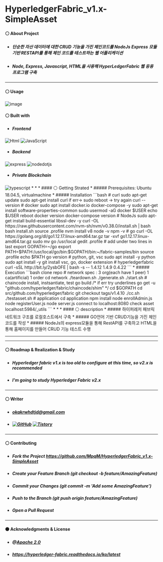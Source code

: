 # HyperledgerFabric_v1.x-SimpleAsset
<!-- 1 -->
#### ⚪ About Project
* ##### 단순한 자산 데이터에 대한 CRUD 기능을 가진 체인코드를 NodeJs Express 모듈 기반 RESTAPI를 통해 체인 코드를 테스트하는 웹 어플리케이션
* ##### Node, Express, Javascript, HTML을 사용해 HyperLedgerFabric 웹 응용 프로그램 구축
* * *
#### ⚪ Usage
![image](https://github.com/MpqM/HyperledgerFabric_v1.x-SimpleAsset/assets/79093184/9bf5a1db-9a72-4054-9b72-1f592cc222b4)
<!-- 2 -->
#### ⚪ Built with
* ##### Frontend
<img alt="Html" src ="https://img.shields.io/badge/HTML5-E34F26.svg?&style=for-the-badge&logo=HTML5&logoColor=white"/> <img alt="JavaScript" src ="https://img.shields.io/badge/JavaScriipt-F7DF1E.svg?&style=for-the-badge&logo=JavaScript&logoColor=white"/>
* ##### Backend
<img alt="express" src ="https://img.shields.io/badge/express-339933.svg?&style=for-the-badge&logo=express&logoColor=white"/> <img alt="nodedotjs" src ="https://img.shields.io/badge/nodejs-339933.svg?&style=for-the-badge&logo=nodedotjs&logoColor=white"/> 
* ##### Private Blockchain
<img alt="typescript" src ="https://img.shields.io/badge/hyperledger-3178C6.svg?&style=for-the-badge&logo=hyperledger&logoColor=white"/> 
* * *
<!-- 3 -->
#### ⚪ Getting Strated
* ##### Prerequisites: Ubuntu 18.04.5, virtualmachine
* ##### Installation
   ```bash
   # curl
   sudo apt-get update
   sudo apt-get install curl
   if err-> sudo reboot -> try again
   curl --version
   # docker
   sudo apt install docker.io docker-compose -y
   sudo apt-get install software-properties-common
   sudo usermod -aG docker $USER
   echo $USER
   reboot
   docker version
   docker-compose version
   # NodeJs
   sudo apt-get install build-essential libssl-dev -y
   curl -OL https://raw.githubusercontent.com/nvm-sh/nvm/v0.38.0/install.sh | bash
   bash install.sh
   source .profile
   nvm install v8
   node -v
   npm -v
   # go
   curl -OL https://golang.org/dl/go1.12.17.linux-amd64.tar.gz
   tar -xvf go1.12.17.linux-amd64.tar.gz
   sudo mv go /usr/local
   gedit .profile
   # add under two lines in last
   export GOPATH=~/go
   export PATH=$PATH:/usr/local/go/bin:$GOPATH/bin:~/fabric-samples/bin
   source .profile
   echo $PATH
   go version
   # python, git, vsc
   sudo apt install -y python
   sudo apt install -y git
   install vsc, go, docker extension
   # hyperledgerfabric
   curl -sSL http://bit.ly/2ysbOFE | bash -s -- 1.4.12 1.4.9 0.4.22
   ```
* ##### Execution
   ```bash
   clone repo
   # network
   spec : 3 org(each have 1 peer) 1 ca(artificial) 1 order
   cd network
   ./teardown.sh
   ./generate.sh
   ./start.sh
   # chaincode install, instsantiate, test
   go build
   /* if err try underlines
      go get -u "github.com/hyperledger/fabric/chaincode/shim"
   */
    cd $GOPATH cd src/github.com/hyperledger/fabric
   git checkout tags/v1.4.10
   ./cc.sh
   ./testasset.sh
   # application
   cd application
   npm install
   node enrollAdmin.js
   node registerUser.js
   node server.js
   connect to localhost:8080
   check asset localhost:5984/_utils
   ```
* * *
<!-- 4 -->
#### ⚪ description
* ##### 하이퍼레저 패브릭 네트워크 구조를 로컬호스트에서 구축
* ##### GO언어 기반 CRUD기능을 가진 체인코드를 작성
* ##### NodeJs의 express모듈을 통해 RestAPI를 구축하고 HTML을 통해 홈페이지를 만들어 CRUD 기능 테스트 수행

* * *
<!-- 5 -->

* * *
<!-- 6 -->
#### ⚪ Roadmap & Realization & Study
* ##### Hyperledger fabric v1.x is too old to configure at this time, so v2.x is recommended
* ##### I'm going to study Hyperledger Fabric v2.x
* * *
<!-- 7 -->
#### ⚪ Writer
* ##### okqkrwhdtjd@gmail.com
* ##### <a href = "https://github.com/MpqM"><img alt="GitHub" src ="https://img.shields.io/badge/GitHub-181717.svg?&style=for-the-badge&logo=GitHub&logoColor=white"/></a> <a href = "https://MpqM.tistory.com/"> <img alt="Tistory" src ="https://img.shields.io/badge/Tistory-white.svg?&style=for-the-badge"/></a>
* * *
<!-- 8 -->
#### ⚪ Contributing
* ##### Fork the Project https://github.com/MpqM/HyperledgerFabric_v1.x-SimpleAsset
* ##### Create your Feature Branch (git checkout -b feature/AmazingFeature)
* ##### Commit your Changes (git commit -m 'Add some AmazingFeature')
* ##### Push to the Branch (git push origin feature/AmazingFeature)
* ##### Open a Pull Request
* * *
<!-- 9 -->
#### ⚫ Acknowledgments & License
* ##### @[Apache 2.0](https://www.apache.org/licenses/LICENSE-2.0)
* ##### https://hyperledger-fabric.readthedocs.io/ko/latest
